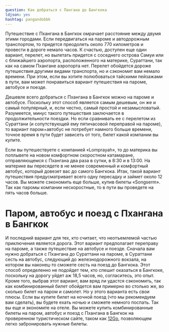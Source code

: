 ```yaml
---
question: Как добраться с Пангана до Бангкока
ldjson: yes
hashtag: pangandobbk
---
```


Путешествие с Пхангана в Бангкок омрачает расстояние между двумя этими городами. Если передвигаться на пароме и автодорожным транспортом, то придется преодолеть около 770 километров и провести в дороге немало часов. К счастью, доступен еще один вариант, перелет, но вылетать придется с соседнего острова Самуи или с ближайшего аэропорта, расположенного на материке, Сураттани, так как на самом Пхангане аэропорта нет. Перелет обойдется дороже путешествия другими видами транспорта, но и сэкономит вам немало времени. При этом, если вы хотите полюбоваться тайскими пейзажами в пути, вам может понравиться вариант путешествия на пароме, автобусе и поезде.

Дешевле всего добраться с Пхангана в Бангкок можно на пароме и автобусе. Поскольку этот способ является самым дешевым, он же и самый популярный, и, если честно, самый простой и незамысловатый. Разумеется, минус такого путешествия заключается в продолжительности поездки. Но если сравнивать ее с перелетом из Сураттани (и сопутствующей ему пятичасовой переправой на пароме), то вариант паром+автобус не потребует намного больше времени, точное время в пути будет зависеть от того, билет какой компании вы купите.

Если вы путешествуете с компанией «Lomprayah», то до материка вы поплывете на новом комфортном скоростном катамаране, отправляющемся с Пхангана два раза в сутки, в 8:30 и в 13:00. На материке вы пересядете в не менее современный и комфортный автобус, который довезет вас до самого Бангкока. Итак, такой вариант путешествия предусматривает всего одну пересадку и займет около 12 часов. Вы можете сэкономить еще больше, купив билеты «Songserm». Так как паромы компании нескоростные, то в пути вы проведете на пять часов больше.

# Паром, автобус и поезд с Пхангана в Бангкок

И последний вариант для тех, кто считает, что неотъемлемой частью приключения является дорога. Этот вариант предполагает переправу на пароме, а также путешествие на автобусе и поезде. Сначала вам нужно добраться с Пхангана до Сураттани на пароме, в Сураттани сесть на автобус, следующий до железнодорожного вокзала, на котором вы наконец-то сможете сесть на поезд до Бангкока. Этот способ определенно не подойдет тем, кто спешит оказаться в Бангкоке, поскольку на дорогу уйдет аж 18,5 часов, но, согласитесь, это опыт. Кроме того, выбрав этот вариант, вам вряд ли удастся сэкономить, так как комбинированный билет обойдется вам примерно во столько же, во сколько билет на паром и самолет. Но у этого варианта есть свои плюсы. Если вы купите билет на ночной поезд (что мы рекомендуем вам сделать), вы будете ехать ночью и сможете немного поспать. Так вы еще и экономите на отеле. Вы можете купить комбинированные билеты на паром, автобус и поезд с Пхангана в Бангкок на проверенном туристическом сайте, таком как [12Go](https://bangkokattractions.com/go/koh-phangan-to-bangkok-ru/), позволяющем легко забронировать нужные билеты.
